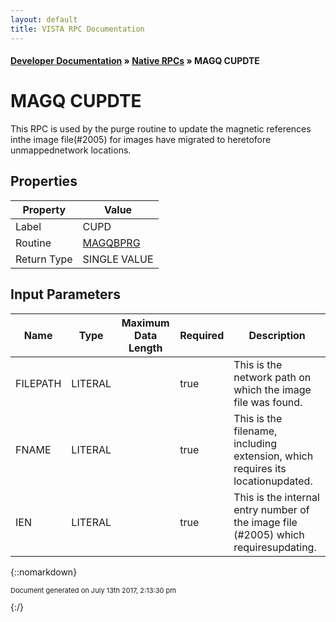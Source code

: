 ```yaml
---
layout: default
title: VISTA RPC Documentation
---
```


#### [Developer Documentation](../index) &#187; [Native RPCs](TableOfContents) &#187; MAGQ CUPDTE<br/>
# MAGQ CUPDTE

This RPC is used by the purge routine to update the magnetic references inthe image file(#2005) for images have migrated to heretofore unmappednetwork locations.

## Properties

Property | Value
--- | ---
Label | CUPD
Routine | [MAGQBPRG](http://code.osehra.org/dox/Routine_MAGQBPRG_source.html)
Return Type | SINGLE VALUE


## Input Parameters

Name | Type | Maximum Data Length | Required | Description
--- | --- | --- | --- | ---
FILEPATH | LITERAL |  | true | This is the network path on which the image file was found.
FNAME | LITERAL |  | true | This is the filename, including extension, which requires its locationupdated. 
IEN | LITERAL |  | true | This is the internal entry number of the image file (#2005) which requiresupdating.



{::nomarkdown} <br/><p style="font-size: 11px">Document generated on July 13th 2017, 2:13:30 pm</p>{:/}